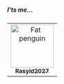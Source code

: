 ##### I'ts me...

<table>
<tr>
    <td align="center">
        <a href="https://github.com/rasyid2027">
            <img src="https://avatars.githubusercontent.com/u/62453300?v=4" width="100;" alt="Fat penguin"/>
            <br />
            <sub><b>Rasyid2027</b></sub>
        </a>
    </td>
 </tr>
</table>
